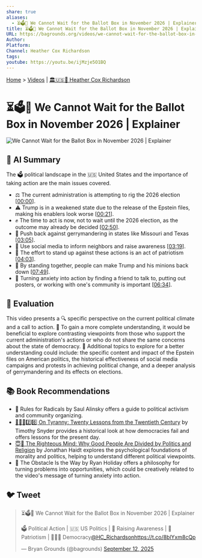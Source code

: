 ```yaml
---
share: true
aliases:
  - ⏳🗳️🙅 We Cannot Wait for the Ballot Box in November 2026 | Explainer
title: ⏳🗳️🙅 We Cannot Wait for the Ballot Box in November 2026 | Explainer
URL: https://bagrounds.org/videos/we-cannot-wait-for-the-ballot-box-in-november-2026-explainer
Author:
Platform:
Channel: Heather Cox Richardson
tags:
youtube: https://youtu.be/ijMzje5O1BQ
---
```

[Home](../index.md) > [Videos](./index.md) | [🏛️🇺🇸📖 Heather Cox Richardson](../people/heather-cox-richardson.md)  
# ⏳🗳️🙅 We Cannot Wait for the Ballot Box in November 2026 | Explainer  
![We Cannot Wait for the Ballot Box in November 2026 | Explainer](https://youtu.be/ijMzje5O1BQ)  
  
## 🤖 AI Summary  
The 🗳️ political landscape in the 🇺🇸 United States and the importance of taking action are the main issues covered.  
  
* ⚖️ The current administration is attempting to rig the 2026 election \[[00:00](http://www.youtube.com/watch?v=ijMzje5O1BQ&t=0)].  
* ⚠️ Trump is in a weakened state due to the release of the Epstein files, making his enablers look worse \[[00:21](http://www.youtube.com/watch?v=ijMzje5O1BQ&t=21)].  
* ✊ The time to act is now, not to wait until the 2026 election, as the outcome may already be decided \[[02:50](http://www.youtube.com/watch?v=ijMzje5O1BQ&t=170)].  
* 📢 Push back against gerrymandering in states like Missouri and Texas \[[03:05](http://www.youtube.com/watch?v=ijMzje5O1BQ&t=185)].  
* 📲 Use social media to inform neighbors and raise awareness \[[03:19](http://www.youtube.com/watch?v=ijMzje5O1BQ&t=199)].  
* 🤝 The effort to stand up against these actions is an act of patriotism \[[04:03](http://www.youtube.com/watch?v=ijMzje5O1BQ&t=243)].  
* 💪 By standing together, people can make Trump and his minions back down \[[07:49](http://www.youtube.com/watch?v=ijMzje5O1BQ&t=469)].  
* 🧠 Turning anxiety into action by finding a friend to talk to, putting out posters, or working with one's community is important \[[06:34](http://www.youtube.com/watch?v=ijMzje5O1BQ&t=394)].  
  
## 🤔 Evaluation  
This video presents a 🔍 specific perspective on the current political climate and a call to action. 🔄 To gain a more complete understanding, it would be beneficial to explore contrasting viewpoints from those who support the current administration's actions or who do not share the same concerns about the state of democracy. 🧐 Additional topics to explore for a better understanding could include: the specific content and impact of the Epstein files on American politics, the historical effectiveness of social media campaigns and protests in achieving political change, and a deeper analysis of gerrymandering and its effects on elections.  
  
## 📚 Book Recommendations  
* 📖 Rules for Radicals by Saul Alinsky offers a guide to political activism and community organizing.  
* [👑🚫📜2️⃣0️⃣ On Tyranny: Twenty Lessons from the Twentieth Century](../books/on-tyranny.md) by Timothy Snyder provides a historical look at how democracies fail and offers lessons for the present day.  
* [😇🧠 The Righteous Mind: Why Good People Are Divided by Politics and Religion](../books/the-righteous-mind.md) by Jonathan Haidt explores the psychological foundations of morality and politics, helping to understand different political viewpoints.  
* 📖 The Obstacle Is the Way by Ryan Holiday offers a philosophy for turning problems into opportunities, which could be creatively related to the video's message of turning anxiety into action.  
  
## 🐦 Tweet  
<blockquote class="twitter-tweet" data-theme="dark"><p lang="en" dir="ltr">⏳🗳️🙅 We Cannot Wait for the Ballot Box in November 2026 | Explainer<br><br>🗳️ Political Action | 🇺🇸 US Politics | 📢 Raising Awareness | 🤝 Patriotism | 👑🚫📜 Democracy<a href="https://twitter.com/HC_Richardson?ref_src=twsrc%5Etfw">@HC_Richardson</a><a href="https://t.co/8blYxm8cQp">https://t.co/8blYxm8cQp</a></p>&mdash; Bryan Grounds (@bagrounds) <a href="https://twitter.com/bagrounds/status/1966293548086735188?ref_src=twsrc%5Etfw">September 12, 2025</a></blockquote> <script async src="https://platform.twitter.com/widgets.js" charset="utf-8"></script>